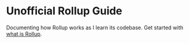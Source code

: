 # Unofficial Rollup Guide

Documenting how Rollup works as I learn its codebase. Get started with [what is Rollup](./guides/00-what-is-rollup.md).
